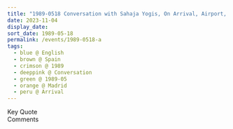 ```yaml
---
title: "1989-0518 Conversation with Sahaja Yogis, On Arrival, Airport, Madrid, Spain"
date: 2023-11-04
display_date: 
sort_date: 1989-05-18
permalink: /events/1989-0518-a
tags:
  - blue @ English
  - brown @ Spain
  - crimson @ 1989
  - deeppink @ Conversation
  - green @ 1989-05
  - orange @ Madrid
  - peru @ Arrival
---
```


<wave-list>
  <list-title color="green" width="75">Key Quote</list-title>
  <list-item color="BlanchedAlmond"  width="200"></list-item>
  <list-item color="Lavender"></list-item>
  <list-item color="BlanchedAlmond"></list-item>
</wave-list>

<br>

<wave-list>
  <list-title color="green" width="75">Comments</list-title>
  <list-item color="BlanchedAlmond"  width="200"></list-item>
  <list-item color="Lavender"></list-item>
  <list-item color="BlanchedAlmond"></list-item>
</wave-list>